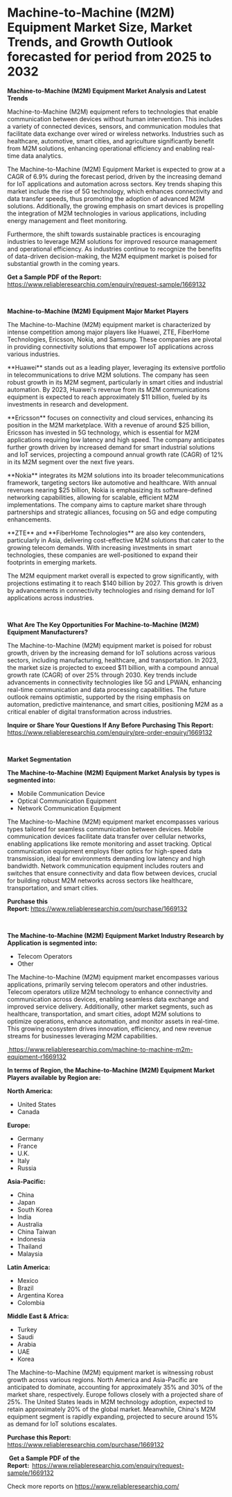 <p><h1>Machine-to-Machine (M2M) Equipment Market Size, Market Trends, and Growth Outlook forecasted for period from 2025 to 2032</h1></p><p><strong>Machine-to-Machine (M2M) Equipment Market Analysis and Latest Trends</strong></p>
<p><p>Machine-to-Machine (M2M) equipment refers to technologies that enable communication between devices without human intervention. This includes a variety of connected devices, sensors, and communication modules that facilitate data exchange over wired or wireless networks. Industries such as healthcare, automotive, smart cities, and agriculture significantly benefit from M2M solutions, enhancing operational efficiency and enabling real-time data analytics.</p><p>The Machine-to-Machine (M2M) Equipment Market is expected to grow at a CAGR of 6.9% during the forecast period, driven by the increasing demand for IoT applications and automation across sectors. Key trends shaping this market include the rise of 5G technology, which enhances connectivity and data transfer speeds, thus promoting the adoption of advanced M2M solutions. Additionally, the growing emphasis on smart devices is propelling the integration of M2M technologies in various applications, including energy management and fleet monitoring. </p><p>Furthermore, the shift towards sustainable practices is encouraging industries to leverage M2M solutions for improved resource management and operational efficiency. As industries continue to recognize the benefits of data-driven decision-making, the M2M equipment market is poised for substantial growth in the coming years.</p></p>
<p><strong>Get a Sample PDF of the Report:&nbsp;</strong> <a href="https://www.reliableresearchiq.com/enquiry/request-sample/1669132?utm_campaign=2732&utm_medium=2&utm_source=Github&utm_content=ia&utm_term=02032025&utm_id=machine-to-machine-m2m-equipment">https://www.reliableresearchiq.com/enquiry/request-sample/1669132</a></p>
<p>&nbsp;</p>
<p><strong>Machine-to-Machine (M2M) Equipment Major Market Players</strong></p>
<p><p>The Machine-to-Machine (M2M) equipment market is characterized by intense competition among major players like Huawei, ZTE, FiberHome Technologies, Ericsson, Nokia, and Samsung. These companies are pivotal in providing connectivity solutions that empower IoT applications across various industries.</p><p>**Huawei** stands out as a leading player, leveraging its extensive portfolio in telecommunications to drive M2M solutions. The company has seen robust growth in its M2M segment, particularly in smart cities and industrial automation. By 2023, Huawei's revenue from its M2M communications equipment is expected to reach approximately $11 billion, fueled by its investments in research and development.</p><p>**Ericsson** focuses on connectivity and cloud services, enhancing its position in the M2M marketplace. With a revenue of around $25 billion, Ericsson has invested in 5G technology, which is essential for M2M applications requiring low latency and high speed. The company anticipates further growth driven by increased demand for smart industrial solutions and IoT services, projecting a compound annual growth rate (CAGR) of 12% in its M2M segment over the next five years.</p><p>**Nokia** integrates its M2M solutions into its broader telecommunications framework, targeting sectors like automotive and healthcare. With annual revenues nearing $25 billion, Nokia is emphasizing its software-defined networking capabilities, allowing for scalable, efficient M2M implementations. The company aims to capture market share through partnerships and strategic alliances, focusing on 5G and edge computing enhancements.</p><p>**ZTE** and **FiberHome Technologies** are also key contenders, particularly in Asia, delivering cost-effective M2M solutions that cater to the growing telecom demands. With increasing investments in smart technologies, these companies are well-positioned to expand their footprints in emerging markets.</p><p>The M2M equipment market overall is expected to grow significantly, with projections estimating it to reach $140 billion by 2027. This growth is driven by advancements in connectivity technologies and rising demand for IoT applications across industries.</p></p>
<p>&nbsp;</p>
<p><strong>What Are The Key Opportunities For Machine-to-Machine (M2M) Equipment Manufacturers?</strong></p>
<p><p>The Machine-to-Machine (M2M) equipment market is poised for robust growth, driven by the increasing demand for IoT solutions across various sectors, including manufacturing, healthcare, and transportation. In 2023, the market size is projected to exceed $11 billion, with a compound annual growth rate (CAGR) of over 25% through 2030. Key trends include advancements in connectivity technologies like 5G and LPWAN, enhancing real-time communication and data processing capabilities. The future outlook remains optimistic, supported by the rising emphasis on automation, predictive maintenance, and smart cities, positioning M2M as a critical enabler of digital transformation across industries.</p></p>
<p><strong>Inquire or Share Your Questions If Any Before Purchasing This Report:</strong> <a href="https://www.reliableresearchiq.com/enquiry/pre-order-enquiry/1669132?utm_campaign=2732&utm_medium=2&utm_source=Github&utm_content=ia&utm_term=02032025&utm_id=machine-to-machine-m2m-equipment">https://www.reliableresearchiq.com/enquiry/pre-order-enquiry/1669132</a></p>
<p>&nbsp;</p>
<p><strong>Market Segmentation</strong></p>
<p><strong>The Machine-to-Machine (M2M) Equipment Market Analysis by types is segmented into:</strong></p>
<p><ul><li>Mobile Communication Device</li><li>Optical Communication Equipment</li><li>Network Communication Equipment</li></ul></p>
<p><p>The Machine-to-Machine (M2M) equipment market encompasses various types tailored for seamless communication between devices. Mobile communication devices facilitate data transfer over cellular networks, enabling applications like remote monitoring and asset tracking. Optical communication equipment employs fiber optics for high-speed data transmission, ideal for environments demanding low latency and high bandwidth. Network communication equipment includes routers and switches that ensure connectivity and data flow between devices, crucial for building robust M2M networks across sectors like healthcare, transportation, and smart cities.</p></p>
<p><strong>Purchase this Report:&nbsp;</strong><a href="https://www.reliableresearchiq.com/purchase/1669132?utm_campaign=2732&utm_medium=2&utm_source=Github&utm_content=ia&utm_term=02032025&utm_id=machine-to-machine-m2m-equipment">https://www.reliableresearchiq.com/purchase/1669132</a></p>
<p>&nbsp;</p>
<p><strong>The Machine-to-Machine (M2M) Equipment Market Industry Research by Application is segmented into:</strong></p>
<p><ul><li>Telecom Operators</li><li>Other</li></ul></p>
<p><p>The Machine-to-Machine (M2M) equipment market encompasses various applications, primarily serving telecom operators and other industries. Telecom operators utilize M2M technology to enhance connectivity and communication across devices, enabling seamless data exchange and improved service delivery. Additionally, other market segments, such as healthcare, transportation, and smart cities, adopt M2M solutions to optimize operations, enhance automation, and monitor assets in real-time. This growing ecosystem drives innovation, efficiency, and new revenue streams for businesses leveraging M2M capabilities.</p></p>
<p><a href="https://www.reliableresearchiq.com/machine-to-machine-m2m-equipment-r1669132?utm_campaign=2732&utm_medium=2&utm_source=Github&utm_content=ia&utm_term=02032025&utm_id=machine-to-machine-m2m-equipment">&nbsp;https://www.reliableresearchiq.com/machine-to-machine-m2m-equipment-r1669132</a></p>
<p><strong>In terms of Region, the Machine-to-Machine (M2M) Equipment Market Players available by Region are:</strong></p>
<p>
    <p> <strong> North America: </strong>
        <ul>
            <li>United States</li>
            <li>Canada</li>
        </ul>
        </p> 
    <p> <strong> Europe: </strong>
        <ul>
            <li>Germany</li>
            <li>France</li>
            <li>U.K.</li>
            <li>Italy</li>
            <li>Russia</li>
        </ul>
        </p> 
    <p> <strong> Asia-Pacific: </strong>
        <ul>
            <li>China</li>
            <li>Japan</li>
            <li>South Korea</li>
            <li>India</li>
            <li>Australia</li>
            <li>China Taiwan</li>
            <li>Indonesia</li>
            <li>Thailand</li>
            <li>Malaysia</li>
        </ul>
        </p> 
    <p> <strong> Latin America: </strong>
        <ul>
            <li>Mexico</li>
            <li>Brazil</li>
            <li>Argentina Korea</li>
            <li>Colombia</li>
        </ul>
        </p> 
    <p> <strong> Middle East & Africa: </strong>
        <ul>
            <li>Turkey</li>
            <li>Saudi</li>
            <li>Arabia</li>
            <li>UAE</li>
            <li>Korea</li>
        </ul>
    </p>
    </p>
<p><p>The Machine-to-Machine (M2M) equipment market is witnessing robust growth across various regions. North America and Asia-Pacific are anticipated to dominate, accounting for approximately 35% and 30% of the market share, respectively. Europe follows closely with a projected share of 25%. The United States leads in M2M technology adoption, expected to retain approximately 20% of the global market. Meanwhile, China's M2M equipment segment is rapidly expanding, projected to secure around 15% as demand for IoT solutions escalates.</p></p>
<p><strong>Purchase this Report: </strong><a href="https://www.reliableresearchiq.com/purchase/1669132?utm_campaign=2732&utm_medium=2&utm_source=Github&utm_content=ia&utm_term=02032025&utm_id=machine-to-machine-m2m-equipment">https://www.reliableresearchiq.com/purchase/1669132</a></p>
<p>&nbsp;<strong>Get a Sample PDF of the Report:&nbsp;&nbsp;</strong><a href="https://www.reliableresearchiq.com/enquiry/request-sample/1669132?utm_campaign=2732&utm_medium=2&utm_source=Github&utm_content=ia&utm_term=02032025&utm_id=machine-to-machine-m2m-equipment">https://www.reliableresearchiq.com/enquiry/request-sample/1669132</a></p>
<p><strong></strong></p>
<p>Check more reports on <a href="https://www.reliableresearchiq.com/?utm_campaign=2732&utm_medium=2&utm_source=Github&utm_content=ia&utm_term=02032025&utm_id=machine-to-machine-m2m-equipment">https://www.reliableresearchiq.com/</a></p>